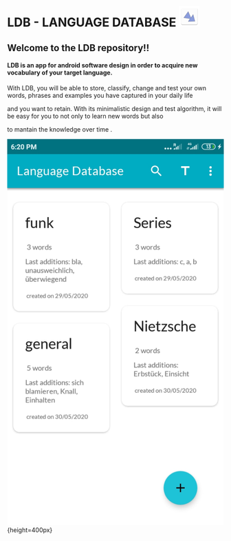 # LDB - LANGUAGE DATABASE ![alt text](app/src/main/res/mipmap-mdpi/ic_launcher.png)


## Welcome to the LDB repository!! 

 #### LDB is an app for android software design in order to acquire new vocabulary of your target language.
 

With LDB, you will be able to store, classify, change and test your own words, phrases and examples you have captured in your daily life 

and you want to retain. With its minimalistic design and test algorithm, it will be easy for you to not only to learn new words but also

to mantain the knowledge over time . 

![alt text](files/screenshots/cats.jpeg){height=400px}








